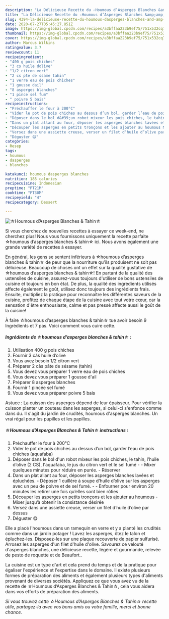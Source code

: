```yaml
---
description: "La Délicieuse Recette du ☆Houmous d’Asperges Blanches &amp;amp; Tahin☆"
title: "La Délicieuse Recette du ☆Houmous d’Asperges Blanches &amp;amp; Tahin☆"
slug: 4394-la-delicieuse-recette-du-houmous-dasperges-blanches-and-amp-tahin
date: 2020-07-27T05:45:27.851Z
image: https://img-global.cpcdn.com/recipes/a3bffaa223b9ef75/751x532cq70/☆houmous-dasperges-blanches-tahin☆-photo-principale-de-la-recette.jpg
thumbnail: https://img-global.cpcdn.com/recipes/a3bffaa223b9ef75/751x532cq70/☆houmous-dasperges-blanches-tahin☆-photo-principale-de-la-recette.jpg
cover: https://img-global.cpcdn.com/recipes/a3bffaa223b9ef75/751x532cq70/☆houmous-dasperges-blanches-tahin☆-photo-principale-de-la-recette.jpg
author: Marcus Wilkins
ratingvalue: 3.7
reviewcount: 11
recipeingredient:
- "400 g pois chiches"
- "3 cs huile dolive"
- "1/2 citron vert"
- "2 cs pte de ssame tahin"
- "1 verre eau de pois chiches"
- "1 gousse dail"
- "8 asperges blanches"
- "1 pince sel fum"
- " poivre 5 bais"
recipeinstructions:
- "Préchauffer le four à 200°C"
- "Vider le pot de pois chiches au dessus d’un bol, garder l’eau de pois chiches (aquafaba)"
- "Déposer dans le bol d&#39;un robot mixeur les pois chiches, le tahin, l’huile d’olive (2 CS), l&#39;aquafaba, le jus du citron vert et le sel fumé  Mixer quelques minutes pour réduire en purée.  Réserver"
- "Dans un plat allant au four, déposer les asperges blanches lavées et épluchées.  Déposer 1 cuillère à soupe d’huile d’olive sur les asperges avec un peu de poivre et de sel fumé.  Enfourner pour environ 20 minutes les retirer une fois qu’elles sont bien rôties"
- "Découper les asperges en petits tronçons et les ajouter au houmous Mixer jusqu’à obtenir la consistance désirée"
- "Versez dans une assiette creuse, verser un filet d’huile d’olive par dessus"
- "Déguster 😋"
categories:
- Resep
tags:
- houmous
- dasperges
- blanches

katakunci: houmous dasperges blanches 
nutrition: 185 calories
recipecuisine: Indonesian
preptime: "PT21M"
cooktime: "PT30M"
recipeyield: "4"
recipecategory: Dessert

---
```



![☆Houmous d’Asperges Blanches &amp; Tahin☆](https://img-global.cpcdn.com/recipes/a3bffaa223b9ef75/751x532cq70/☆houmous-dasperges-blanches-tahin☆-photo-principale-de-la-recette.jpg)

Si vous cherchez de nouvelles recettes à essayer ce week-end, ne cherchez plus! Nous vous fournissons uniquement la recette parfaite ☆houmous d’asperges blanches &amp; tahin☆ ici. Nous avons également une grande variété de recettes à essayer.

En général, les gens se sentent inférieurs à ☆houmous d’asperges blanches &amp; tahin☆ de peur que la nourriture qu'ils produisent ne soit pas délicieuse. Beaucoup de choses ont un effet sur la qualité gustative de ☆houmous d’asperges blanches &amp; tahin☆! En partant de la qualité des ustensiles de cuisine, assurez-vous toujours d'utiliser de bons ustensiles de cuisine et toujours en bon état. De plus, la qualité des ingrédients utilisés affecte également le goût, utilisez donc toujours des ingrédients frais. Ensuite, multipliez la pratique pour reconnaître les différentes saveurs de la cuisine, profitez de chaque étape de la cuisine avec tout votre cœur, car la sensation d'être enthousiaste, calme et pas pressé affecte aussi le goût de la cuisine!

<!--inarticleads1-->

À faire ☆houmous d’asperges blanches &amp; tahin☆ tue avoir besoin 9 Ingrédients et 7 pas. Voici comment vous cuire cette.

##### Ingrédients de ☆houmous d’asperges blanches &amp; tahin☆ :

1. Utilisation 400 g pois chiches
1. Fournir 3 càs huile d’olive
1. Vous avez besoin 1/2 citron vert
1. Préparer 2 càs pâte de sésame (tahin)
1. Vous devez vous préparer 1 verre eau de pois chiches
1. Vous devez vous préparer 1 gousse d&#39;ail
1. Préparer 8 asperges blanches
1. Fournir 1 pincée sel fumé
1. Vous devez vous préparer  poivre 5 bais


Astuce : La cuisson des asperges dépend de leur épaisseur. Pour vérifier la cuisson planter un couteau dans les asperges, si celui-ci s&#39;enfonce comme dans du. Il s&#39;agit du jardin de crudités, houmous d&#39;asperges blanches. Un vrai régal pour les pupilles et les papilles. 

<!--inarticleads2-->

##### ☆Houmous d’Asperges Blanches &amp; Tahin☆ instructions :

1. Préchauffer le four à 200°C
1. Vider le pot de pois chiches au dessus d’un bol, garder l’eau de pois chiches (aquafaba)
1. Déposer dans le bol d&#39;un robot mixeur les pois chiches, le tahin, l’huile d’olive (2 CS), l&#39;aquafaba, le jus du citron vert et le sel fumé -  - Mixer quelques minutes pour réduire en purée.  - Réserver
1. Dans un plat allant au four, déposer les asperges blanches lavées et épluchées.  - Déposer 1 cuillère à soupe d’huile d’olive sur les asperges avec un peu de poivre et de sel fumé. -  - Enfourner pour environ 20 minutes les retirer une fois qu’elles sont bien rôties
1. Découper les asperges en petits tronçons et les ajouter au houmous - Mixer jusqu’à obtenir la consistance désirée
1. Versez dans une assiette creuse, verser un filet d’huile d’olive par dessus
1. Déguster 😋


Elle a placé l&#39;houmous dans un ramequin en verre et y a planté les crudités comme dans un jardin potager ! Lavez les asperges, ôtez le talon et épluchez-les. Disposez-les sur une plaque recouverte de papier sulfurisé. Arrosez les asperges d&#39;un filet d&#39;huile d&#39;olive. Savourez ce velouté d&#39;asperges blanches, une délicieuse recette, légère et gourmande, relevée de pesto de roquette et de Beaufort.. 

<!--inarticleads1-->

<p>
La cuisine est un type d'art et cela prend du temps et de la pratique pour égaliser l'expérience et l'expertise dans le domaine. Il existe plusieurs formes de préparation des aliments et également plusieurs types d'aliments provenant de diverses sociétés. Appliquez ce que vous avez vu de la recette de ☆Houmous d’Asperges Blanches &amp; Tahin☆, cela vous aidera dans vos efforts de préparation des aliments.
</p>

<p>
<i>Si vous trouvez cette ☆Houmous d’Asperges Blanches &amp; Tahin☆ recette utile, partagez-la avec vos bons amis ou votre famille, merci et bonne chance.</i>
</p>

